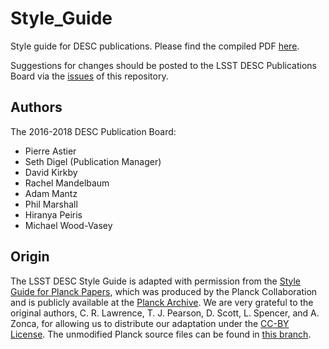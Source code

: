 # Style_Guide

Style guide for DESC publications. Please find the compiled PDF [here](https://github.com/LSSTDESC/Style_Guide/raw/compiled/Style_Guide.pdf).

Suggestions for changes should be posted to the LSST DESC Publications Board via the [issues](https://github.com/LSSTDESC/Style_Guide/issues/new?body=@LSSTDESC/pubboard) of this repository.

## Authors

The 2016-2018 DESC Publication Board:
* Pierre Astier
* Seth Digel (Publication Manager)
* David Kirkby
* Rachel Mandelbaum
* Adam Mantz
* Phil Marshall
* Hiranya Peiris
* Michael Wood-Vasey

## Origin

The LSST DESC Style Guide is adapted with permission from the [Style Guide for Planck Papers](https://www.cosmos.esa.int/documents/387566/387653/Planck_Style_Guide.pdf), which was produced by the Planck Collaboration and is publicly available at the [Planck Archive](https://www.cosmos.esa.int/web/planck/publications). We are very grateful to the original authors, C. R. Lawrence, T. J. Pearson, D. Scott, L. Spencer, and A. Zonca, for allowing us to distribute our adaptation under the [CC-BY License](https://github.com/LSSTDESC/Style_Guide/blob/master/LICENSE).
The unmodified Planck source files can be found in [this branch](https://github.com/LSSTDESC/Style_Guide/tree/original-Planck-guide).
